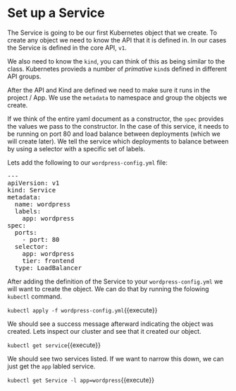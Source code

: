 # Set up a Service

The Service is going to be our first Kubernetes object that we create. To create any object we need to know the API that it is defined in. In our cases the Service is defined in the core API, `v1`. 

We also need to know the `kind`, you can think of this as being similar to the class. Kubernetes provieds a number of *primative* `kind`s defined in different API groups.

After the API and Kind are defined we need to make sure it runs in the project / App. We use the `metadata` to namespace and group the objects we create.

If we think of the entire yaml document as a constructor, the `spec` provides the values we pass to the constructor. In the case of this service, it needs to be running on port 80 and load balance between deployments (which we will create later). We tell the service which deployments to balance between by using a selector with a specific set of labels.

Lets add the following to our `wordpress-config.yml` file:

<pre class="file" data-filename="wordpress-config.yml" data-target="replace">
---
apiVersion: v1
kind: Service
metadata:
  name: wordpress
  labels:
    app: wordpress
spec:
  ports:
    - port: 80
  selector:
    app: wordpress
    tier: frontend
  type: LoadBalancer
</pre>

After adding the definition of the Service to your `wordpress-config.yml` we will want to create the object. We can do that by running the folowing `kubectl` command.

`kubectl apply -f wordpress-config.yml`{{execute}}

We should see a success message afterward indicating the object was created. Lets inspect our cluster and see that it created our object. 

`kubectl get service`{{execute}}

We should see two services listed. If we want to narrow this down, we can just get the `app` labled service.

`kubectl get Service -l app=wordpress`{{execute}}

